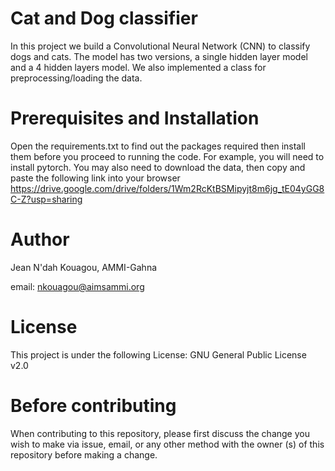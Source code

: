 # Cat and Dog classifier

In this project we build a Convolutional Neural Network (CNN) to classify dogs and cats. The model has two versions, a single hidden layer model and a 4 hidden layers model. We also implemented a class for preprocessing/loading the data.

# Prerequisites and Installation

Open the requirements.txt to find out the packages required then install them before you proceed to running the code.
For example, you will need to install pytorch. You may also need to download the data, then copy and paste the following link into your browser https://drive.google.com/drive/folders/1Wm2RcKtBSMipyjt8m6jg_tE04yGG8C-Z?usp=sharing


# Author

Jean N'dah Kouagou, AMMI-Gahna

email: nkouagou@aimsammi.org


# License

This project is under the following License: GNU General Public License v2.0

# Before contributing

When contributing to this repository, please first discuss the change you wish to make via issue, email, or any other method with the owner (s) of this repository before making a change.
